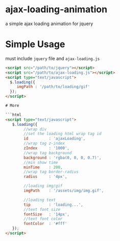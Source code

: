 # ajax-loading-animation
a simple ajax loading animation for jquery

# Simple Usage

must include `jquery` file and `ajax-loading.js`

```html
<script src="/path/to/jquery"></script>
<script src="/path/to/ajax-loading.js"></script>
<script type="text/javascript">
  $.loading({
     imgPath : '/path/to/loading/gif'
  });
</script>

# More

```html
<script type="text/javascript">
   $.loading({
        //wrap div
        //set the loading html wrap tag id
        id         : 'ajaxLoading',
        //wrap tag z-index
        zIndex     : '1000',
        //wrap tag background
        background : 'rgba(0, 0, 0, 0.7)',
        //min show time
        minTime    : 200,
        //wrap tag border-radius
        radius     : '4px',

        //loading img/gif
        imgPath    : '/assets/img/img.gif',

        //loading text
        tip        : 'loading...',
        //text font size
        fontSize   : '14px',
        //text font color
        fontColor  : '#fff'
   });
</script>
```
